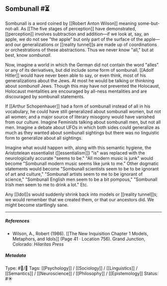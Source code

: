 ## Sombunall  #⏳

Sombunall is a word coined by [[Robert Anton Wilson]] meaning some-but-not-all. As [[The five stages of perception]] have demonstrated, [[perception]] involves subtraction and addition—if we look at, say, an apple, we do not see "the apple" but only part of the surface of the apple—and our generalizations or [[reality tunnel]]s are made up of coordinations or orchestrations of these abstractions. Thus we never know "all," but at best, know _sombunall_. 

Now, imagine a world in which the German did not contain the word "alles" or any of its derivatives, but did include some form of sombunall. [[Adolf Hitler]] would have never been able to say, or even think, most of his generalizations about the Jews. At most he would be talking or thinkning about _sombunall_ Jews. Though this may have not prevented the Holocaust, Holocaust mentalities are encouraged by all-ness mentalities and are discouraged by sombunall statements. 

If [[Arthur Schopenhauer]] had a form of sombunall instead of all in his vocabulary, he could have still generalized about sombunall women, but not all women; and a major source of literary misogony would have vanished from our culture. Imagine Feminists talking about sombunall men, but not all men. Imagine a debate about UFOs in which both sides could generalize as much as they wanted about sombunall sightings but there was no linguistic form to generalize about all sightings. 

Imagine what would happen with, along with this semantic hygiene, the Aristotelean essentialist ([[essentialism]]) "is" was replaced with the neurologically accurate "seems to be." "All  modern music is junk" would become "Sombunall modern music seems like junk to me." Other dogmatic statements would become "Sombunall scientists seem to be to be ignorant of art and culture," "Sombunall artists seem to me to be ignorant of science," "Sombunall English men seem to be a bit pompous," "Sombunall Irish men seem to me to drink a lot." Etc. 

Any [[Idol]]s would suddenly shrink back into models or [[reality tunnel]]s; we would remember that we created them, or that our ancestors did. We might become startlingly sane. 
 
___

##### References

- Wilson, A., Robert (1986). [[The New Inquisition Chapter 1 Models, Metaphors, and Idols]] (Page 41 · Location 756). Grand Junction, Colorado: _Hilaritas Press_

##### Metadata

Type: #🔵/🔵 
Tags: [[Psychology]] / [[Sociology]] / [[Linguistics]] / [[Semantics]] / [[Neuroscience]] / [[Philosophy]] / [[Epistemology]] 
Status: #☀️ 